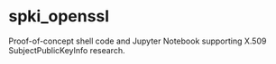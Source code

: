 # spki_openssl
Proof-of-concept shell code and Jupyter Notebook supporting X.509 SubjectPublicKeyInfo research.

